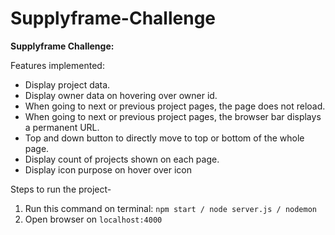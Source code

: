 # Supplyframe-Challenge

**Supplyframe Challenge:**

Features implemented:
- Display project data.
- Display owner data on hovering over owner id.
- When going to next or previous project pages, the page does not reload.
- When going to next or previous project pages, the browser bar displays a permanent URL.
- Top and down button to directly move to top or bottom of the whole page.
- Display count of projects shown on each page.
- Display icon purpose on hover over icon

Steps to run the project- 
1. Run this command on terminal: `npm start / node server.js / nodemon`
2. Open browser on `localhost:4000`